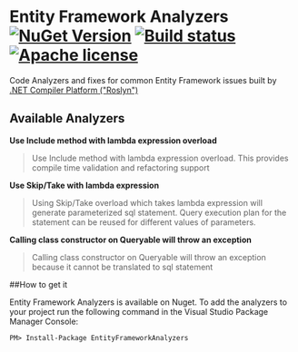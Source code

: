 # Entity Framework Analyzers [![NuGet Version](https://buildstats.info/nuget/EntityFrameworkAnalyzers)](https://www.nuget.org/packages/EntityFrameworkAnalyzers/) [![Build status](https://ci.appveyor.com/api/projects/status/jh5ula20jdqsser3?svg=true)](https://ci.appveyor.com/project/Giorgi/entity-framework-analyzers) [![Apache license](http://img.shields.io/badge/license-Apache-brightgreen.svg)](https://github.com/Giorgi/Entity-Framework-Analyzers/blob/master/LICENSE.md)


Code Analyzers and fixes for common Entity Framework issues built by [.NET Compiler Platform ("Roslyn")](https://github.com/dotnet/roslyn)

## Available Analyzers

**Use Include method with lambda expression overload**
> Use Include method with lambda expression overload. This provides compile time validation and refactoring support


**Use Skip/Take with lambda expression**
> Using Skip/Take overload which takes lambda expression will generate parameterized sql statement. Query execution plan for the statement can be reused for different values of parameters.


**Calling class constructor on Queryable will throw an exception**
> Calling class constructor on Queryable will throw an exception because it cannot be translated to sql statement


##How to get it

Entity Framework Analyzers is available on Nuget. To add the analyzers to your project run the following command in the Visual Studio Package Manager Console:

``` 
PM> Install-Package EntityFrameworkAnalyzers 
```

